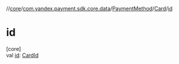 //[core](../../../../index.md)/[com.yandex.payment.sdk.core.data](../../index.md)/[PaymentMethod](../index.md)/[Card](index.md)/[id](id.md)

# id

[core]\
val [id](id.md): [CardId](../../-card-id/index.md)
